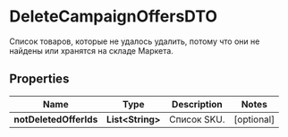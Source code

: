 

# DeleteCampaignOffersDTO

Список товаров, которые не удалось удалить, потому что они не найдены или хранятся на складе Маркета.

## Properties

| Name | Type | Description | Notes |
|------------ | ------------- | ------------- | -------------|
|**notDeletedOfferIds** | **List&lt;String&gt;** | Список SKU. |  [optional] |



